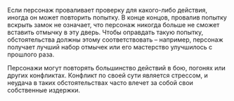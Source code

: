 Если персонаж проваливает проверку для какого-либо действия, иногда он может повторить попытку. В конце концов, провалив попытку вскрыть замок не означает, что персонаж никогда больше не сможет вставить отмычку в эту дверь. Чтобы оправдать такую попытку, обстоятельства должны этому соответствовать – например, персонаж получает лучший набор отмычек или его мастерство улучшилось с прошлого раза. 

Персонажи могут повторять большинство действий в бою, погонях или других конфликтах. Конфликт по своей сути является стрессом, и неудача в таких обстоятельствах часто влечет за собой свои собственные издержки.